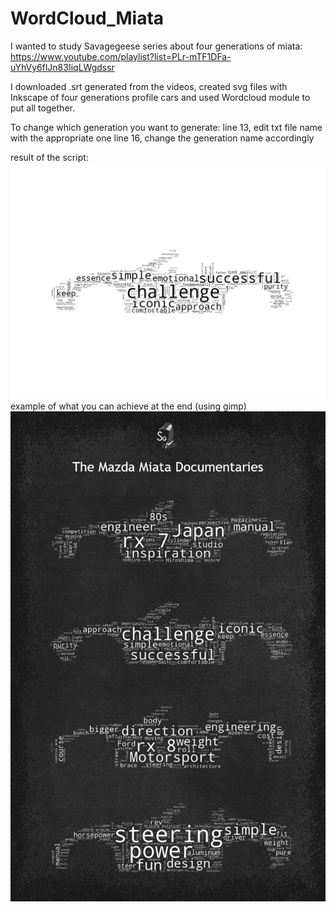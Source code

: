 # WordCloud_Miata

I wanted to study Savagegeese series about four generations of miata: https://www.youtube.com/playlist?list=PLr-mTF1DFa-uYhVy6flJn83IiqLWgdssr

I downloaded .srt generated from the videos, created svg files with Inkscape of four generations profile cars and used Wordcloud module to put all together.

To change which generation you want to generate:
line 13, edit txt file name with the appropriate one
line 16, change the generation name accordingly

result of the script:
![Alt text](figure_test.png "Title")
example of what you can achieve at the end (using gimp)
![Alt text](bitmap_1.png "Title")
